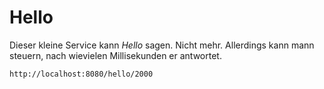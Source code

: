 # Hello

Dieser kleine Service kann *Hello* sagen. Nicht mehr. Allerdings kann
mann steuern, nach wievielen Millisekunden er antwortet.

`http://localhost:8080/hello/2000`

